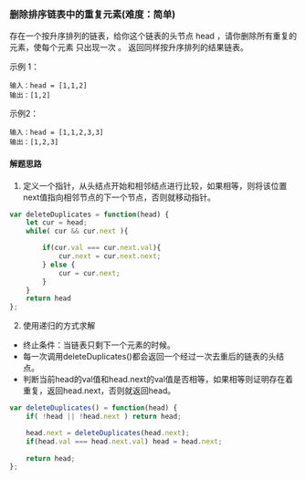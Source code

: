 ### 删除排序链表中的重复元素(难度：简单)


存在一个按升序排列的链表，给你这个链表的头节点 head ，请你删除所有重复的元素，使每个元素 只出现一次 。
返回同样按升序排列的结果链表。

示例 1：
```
输入：head = [1,1,2]
输出：[1,2]
```
示例2：
```
输入：head = [1,1,2,3,3]
输出：[1,2,3]
```

#### 解题思路
1. 定义一个指针，从头结点开始和相邻结点进行比较，如果相等，则将该位置next值指向相邻节点的下一个节点，否则就移动指针。
```JavaScript
var deleteDuplicates = function(head) {
    let cur = head;
    while( cur && cur.next ){

        if(cur.val === cur.next.val){
            cur.next = cur.next.next;
        } else {
            cur = cur.next;
        }
    }
    return head
};
```
2. 使用递归的方式求解
- 终止条件：当链表只剩下一个元素的时候。
- 每一次调用deleteDuplicates()都会返回一个经过一次去重后的链表的头结点。
- 判断当前head的val值和head.next的val值是否相等，如果相等则证明存在着重复，返回head.next，否则就返回head。

```JavaScript
var deleteDuplicates() = function(head) {
    if( !head || !head.next ) return head;

    head.next = deleteDuplicates(head.next);
    if(head.val === head.next.val) head = head.next;
    
    return head;
};
```